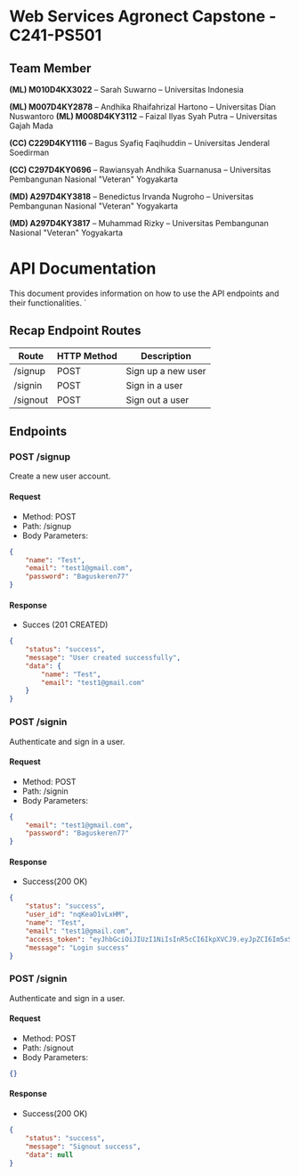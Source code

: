 # Web Services Agronect Capstone - C241-PS501

## Team Member

**(ML) M010D4KX3022** – Sarah Suwarno – Universitas Indonesia

**(ML) M007D4KY2878** – Andhika Rhaifahrizal Hartono – Universitas Dian Nuswantoro
**(ML) M008D4KY3112** – Faizal Ilyas Syah Putra – Universitas Gajah Mada

**(CC) C229D4KY1116** – Bagus Syafiq Faqihuddin – Universitas Jenderal Soedirman

**(CC) C297D4KY0696** – Rawiansyah Andhika Suarnanusa – Universitas Pembangunan Nasional "Veteran" Yogyakarta

**(MD) A297D4KY3818** – Benedictus Irvanda Nugroho – Universitas Pembangunan Nasional "Veteran" Yogyakarta

**(MD) A297D4KY3817** – Muhammad Rizky – Universitas Pembangunan Nasional "Veteran" Yogyakarta

# API Documentation

This document provides information on how to use the API endpoints and their functionalities.
`

## Recap Endpoint Routes

| Route    | HTTP Method | Description        |
| -------- | ----------- | ------------------ |
| /signup  | POST        | Sign up a new user |
| /signin  | POST        | Sign in a user     |
| /signout | POST        | Sign out a user    |

## Endpoints

### POST /signup

Create a new user account.

#### Request

-   Method: POST
-   Path: /signup
-   Body Parameters:

```json
{
    "name": "Test",
    "email": "test1@gmail.com",
    "password": "Baguskeren77"
}
```

#### Response

-   Succes (201 CREATED)

```json
{
    "status": "success",
    "message": "User created successfully",
    "data": {
        "name": "Test",
        "email": "test1@gmail.com"
    }
}
```

### POST /signin

Authenticate and sign in a user.

#### Request

-   Method: POST
-   Path: /signin
-   Body Parameters:

```json
{
    "email": "test1@gmail.com",
    "password": "Baguskeren77"
}
```

#### Response

-   Success(200 OK)

```json
{
    "status": "success",
    "user_id": "nqKeaO1vLxHM",
    "name": "Test",
    "email": "test1@gmail.com",
    "access_token": "eyJhbGciOiJIUzI1NiIsInR5cCI6IkpXVCJ9.eyJpZCI6Im5xS2VhTzF2THhITSIsImVtYWlsIjoidGVzdDFAZ21haWwuY29tIiwiaWF0IjoxNzE2NzgxMDk1LCJleHAiOjE3MTY3ODQ2OTV9.IBF__BzpKKoLjCTCVOeEFrCLWSKMq_TMEFfb0ZqatM0",
    "message": "Login success"
}
```

### POST /signin

Authenticate and sign in a user.

#### Request

-   Method: POST
-   Path: /signout
-   Body Parameters:

```json
{}
```

#### Response

-   Success(200 OK)

```json
{
    "status": "success",
    "message": "Signout success",
    "data": null
}
```
